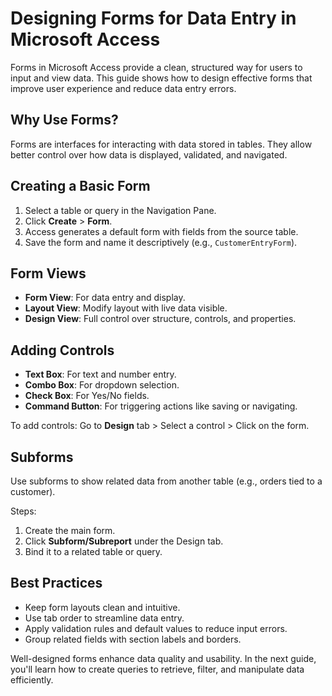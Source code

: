 # Designing Forms for Data Entry in Microsoft Access

Forms in Microsoft Access provide a clean, structured way for users to input and view data. This guide shows how to design effective forms that improve user experience and reduce data entry errors.

## Why Use Forms?

Forms are interfaces for interacting with data stored in tables. They allow better control over how data is displayed, validated, and navigated.

## Creating a Basic Form

1. Select a table or query in the Navigation Pane.
2. Click **Create** > **Form**.
3. Access generates a default form with fields from the source table.
4. Save the form and name it descriptively (e.g., `CustomerEntryForm`).

## Form Views

- **Form View**: For data entry and display.
- **Layout View**: Modify layout with live data visible.
- **Design View**: Full control over structure, controls, and properties.

## Adding Controls

- **Text Box**: For text and number entry.
- **Combo Box**: For dropdown selection.
- **Check Box**: For Yes/No fields.
- **Command Button**: For triggering actions like saving or navigating.

To add controls: Go to **Design** tab > Select a control > Click on the form.

## Subforms

Use subforms to show related data from another table (e.g., orders tied to a customer).

Steps:
1. Create the main form.
2. Click **Subform/Subreport** under the Design tab.
3. Bind it to a related table or query.

## Best Practices

- Keep form layouts clean and intuitive.
- Use tab order to streamline data entry.
- Apply validation rules and default values to reduce input errors.
- Group related fields with section labels and borders.

Well-designed forms enhance data quality and usability. In the next guide, you'll learn how to create queries to retrieve, filter, and manipulate data efficiently.
